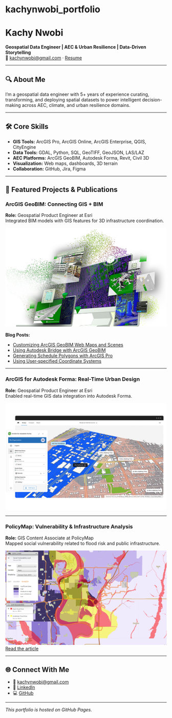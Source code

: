 # kachynwobi_portfolio
# Kachy Nwobi

**Geospatial Data Engineer | AEC & Urban Resilience | Data-Driven Storytelling**  
📧 kachynwobi@gmail.com · [Resume](#)

---

## 🔍 About Me

I’m a geospatial data engineer with 5+ years of experience curating, transforming, and deploying spatial datasets to power intelligent decision-making across AEC, climate, and urban resilience domains.

---

## 🛠️ Core Skills

- **GIS Tools:** ArcGIS Pro, ArcGIS Online, ArcGIS Enterprise, QGIS, CityEngine  
- **Data Tools:** GDAL, Python, SQL, GeoTIFF, GeoJSON, LAS/LAZ  
- **AEC Platforms:** ArcGIS GeoBIM, Autodesk Forma, Revit, Civil 3D  
- **Visualization:** Web maps, dashboards, 3D terrain  
- **Collaboration:** GitHub, Jira, Figma  

---

## 📌 Featured Projects & Publications

### ArcGIS GeoBIM: Connecting GIS + BIM  
**Role:** Geospatial Product Engineer at Esri  
Integrated BIM models with GIS features for 3D infrastructure coordination.

![ArcGIS GeoBIM](image/arcgis-geobim.png)

**Blog Posts:**  
- [Customizing ArcGIS GeoBIM Web Maps and Scenes](https://www.esri.com/arcgis-blog/products/geobim/aec/customizing-geobim-web-maps-and-scenes)  
- [Using Autodesk Bridge with ArcGIS GeoBIM](https://www.esri.com/arcgis-blog/products/arcgis-geobim/3d-gis/using-autodesk-bridge-with-arcgis-geobim/)  
- [Generating Schedule Polygons with ArcGIS Pro](https://www.esri.com/arcgis-blog/products/arcgis-pro/3d-gis/generating-schedule-polygons-in-arcgis-pro/)  
- [Using User‑specified Coordinate Systems](https://www.esri.com/arcgis-blog/products/arcgis-geobim/3d-gis/using-user-specified-coordinate-systems-in-arcgis-geobim/)  

---

### ArcGIS for Autodesk Forma: Real-Time Urban Design  
**Role:** Geospatial Product Engineer at Esri  
Enabled real-time GIS data integration into Autodesk Forma.

![ArcGIS for Autodesk Forma Integration](image/arcgisforautodeskforma.png)

---

### PolicyMap: Vulnerability & Infrastructure Analysis  
**Role:** GIS Content Associate at PolicyMap  
Mapped social vulnerability related to flood risk and public infrastructure.

![Midwest Floods Vulnerability Map](image/policymap_project.png)  
[Read the article](https://www.policymap.com/2023/08/flooding-and-vulnerability/)

---

## 🌐 Connect With Me  
- 📧 [kachynwobi@gmail.com](mailto:kachynwobi@gmail.com)  
- 💼 [LinkedIn](#)  
- 💻 [GitHub](#)

---

_This portfolio is hosted on GitHub Pages._
